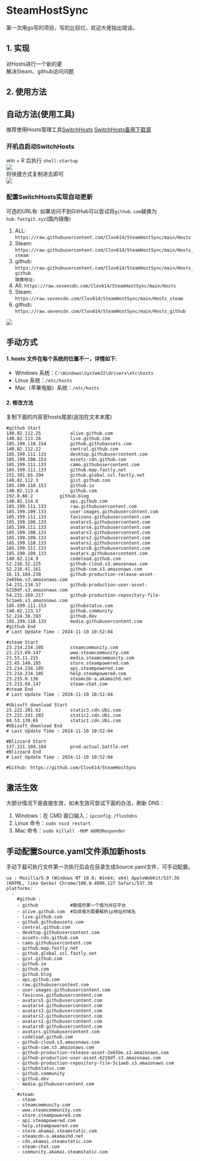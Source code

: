 # SteamHostSync
第一次用go写的项目，写的比较烂，欢迎大佬指出错误。

## 1. 实现
对Hosts进行一个新的更  
解决Steam、github访问问题

## 2. 使用方法
## 自动方法(使用工具)
推荐使用Hosts管理工具[SwitchHosts](https://github.com/oldj/SwitchHosts) 
[SwitchHosts备用下载源](https://nas.iaimi.info/s/nT5pb8jMQp32QwB)
### 开机自启动SwitchHosts
win + R 后执行 `shell:startup`    
![](/img/1.png)  
将快捷方式复制进去即可  
![](/img/2.png)  
### 配置SwitchHosts实现自动更新  
可选的URL有:
如果访问不到GitHub可以尝试将`github.com`替换为`hub.fastgit.xyz`(国内镜像)
1. ALL: `https://raw.githubusercontent.com/Clov614/SteamHostSync/main/Hosts`  
2. Steam: `https://raw.githubusercontent.com/Clov614/SteamHostSync/main/Hosts_steam`  
3. github: `https://raw.githubusercontent.com/Clov614/SteamHostSync/main/Hosts_github`    
`镜像地址:`
4. All: `https://raw.sevencdn.com/Clov614/SteamHostSync/main/Hosts`  
5. Steam: `https://raw.sevencdn.com/Clov614/SteamHostSync/main/Hosts_steam`  
6. github: `https://raw.sevencdn.com/Clov614/SteamHostSync/main/Hosts_github`  

![](/img/3.png)

## 手动方式
#### 1. hosts 文件在每个系统的位置不一，详情如下:
- Windows 系统：`C:\Windows\System32\drivers\etc\hosts`
- Linux 系统：`/etc/hosts`
- Mac（苹果电脑）系统：`/etc/hosts`

#### 2. 修改方法
复制下面的内容至hosts尾部(追加在文本末尾)

```
#github Start
140.82.112.25			alive.github.com
140.82.113.26			live.github.com
185.199.110.154			github.githubassets.com
140.82.112.22			central.github.com
185.199.111.133			desktop.githubusercontent.com
185.199.108.153			assets-cdn.github.com
185.199.111.133			camo.githubusercontent.com
185.199.111.133			github.map.fastly.net
151.101.65.194			github.global.ssl.fastly.net
140.82.112.3			gist.github.com
185.199.110.153			github.io
140.82.113.4			github.com
192.0.66.2			github.blog
140.82.114.6			api.github.com
185.199.111.133			raw.githubusercontent.com
185.199.109.133			user-images.githubusercontent.com
185.199.111.133			favicons.githubusercontent.com
185.199.108.133			avatars5.githubusercontent.com
185.199.111.133			avatars4.githubusercontent.com
185.199.108.133			avatars3.githubusercontent.com
185.199.109.133			avatars2.githubusercontent.com
185.199.110.133			avatars1.githubusercontent.com
185.199.111.133			avatars0.githubusercontent.com
185.199.109.133			avatars.githubusercontent.com
140.82.114.9			codeload.github.com
52.216.32.225			github-cloud.s3.amazonaws.com
52.216.41.161			github-com.s3.amazonaws.com
16.15.184.230			github-production-release-asset-2e65be.s3.amazonaws.com
54.231.134.57			github-production-user-asset-6210df.s3.amazonaws.com
54.231.169.217			github-production-repository-file-5c1aeb.s3.amazonaws.com
185.199.111.153			githubstatus.com
140.82.113.17			github.community
52.224.38.193			github.dev
185.199.110.133			media.githubusercontent.com
#github End
# Last Update Time : 2024-11-10 10:52:04 

#steam Start
23.214.234.105			steamcommunity.com
23.213.69.147			www.steamcommunity.com
23.53.11.215			media.steamcommunity.com
23.45.149.185			store.steampowered.com
23.214.234.105			api.steampowered.com
23.214.234.105			help.steampowered.com
23.215.0.136			steamcdn-a.akamaihd.net
23.213.69.147			steam-chat.com
#steam End
# Last Update Time : 2024-11-10 10:52:04 

#Ubisoft_download Start
23.222.201.62			static3.cdn.Ubi.com
23.221.241.203			static2.cdn.Ubi.com
84.53.139.65			static1.cdn.Ubi.com
#Ubisoft_download End
# Last Update Time : 2024-11-10 10:52:04 

#Blizzard Start
137.221.104.184			prod.actual.battle.net
#Blizzard End
# Last Update Time : 2024-11-10 10:52:04 

#Github: https://github.com/Clov614/SteamHostSync

```

## 激活生效
大部分情况下是直接生效，如未生效可尝试下面的办法，刷新 DNS：
1. Windows：在 CMD 窗口输入：`ipconfig /flushdns`
2. Linux 命令：`sudo nscd restart`
3. Mac 命令：`sudo killall -HUP mDNSResponder`  

## 手动配置Source.yaml文件添加新hosts  
手动下载可执行文件第一次执行后会在目录生成Source.yaml文件，可手动配置。  

```
ua : Mozilla/5.0 (Windows NT 10.0; Win64; x64) AppleWebKit/537.36 (KHTML, like Gecko) Chrome/100.0.4896.127 Safari/537.36
platforms:
  -
    #github :
    - github            #数组的第一个值为对应平台
    - alive.github.com  #后续值为需要解析ip地址的域名
    - live.github.com
    - github.githubassets.com
    - central.github.com
    - desktop.githubusercontent.com
    - assets-cdn.github.com
    - camo.githubusercontent.com
    - github.map.fastly.net
    - github.global.ssl.fastly.net
    - gist.github.com
    - github.io
    - github.com
    - github.blog
    - api.github.com
    - raw.githubusercontent.com
    - user-images.githubusercontent.com
    - favicons.githubusercontent.com
    - avatars5.githubusercontent.com
    - avatars4.githubusercontent.com
    - avatars3.githubusercontent.com
    - avatars2.githubusercontent.com
    - avatars1.githubusercontent.com
    - avatars0.githubusercontent.com
    - avatars.githubusercontent.com
    - codeload.github.com
    - github-cloud.s3.amazonaws.com
    - github-com.s3.amazonaws.com
    - github-production-release-asset-2e65be.s3.amazonaws.com
    - github-production-user-asset-6210df.s3.amazonaws.com
    - github-production-repository-file-5c1aeb.s3.amazonaws.com
    - githubstatus.com
    - github.community
    - github.dev
    - media.githubusercontent.com
  -
    #steam:
    - steam
    - steamcommunity.com
    - www.steamcommunity.com
    - store.steampowered.com
    - api.steampowered.com
    - help.steampowered.com
    - store.akamai.steamstatic.com
    - steamcdn-a.akamaihd.net
    - cdn.akamai.steamstatic.com
    - steam-chat.com
    - community.akamai.steamstatic.com
```
